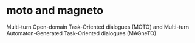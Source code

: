 # moto and magneto
Multi-turn Open-domain Task-Oriented dialogues (MOTO) and Multi-turn Automaton-Generated Task-Oriented dialogues (MAGneTO)
